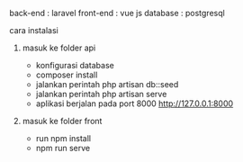 back-end : laravel
front-end : vue js
database : postgresql

cara instalasi
1. masuk ke folder api
    - konfigurasi database
    - composer install
    - jalankan perintah php artisan db::seed
    - jalankan perintah php artisan serve
    - aplikasi berjalan pada port 8000 http://127.0.0.1:8000

2. masuk ke folder front
    - run npm install
    - npm run serve